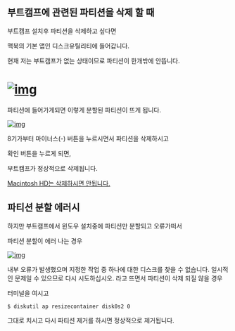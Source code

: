## **부트캠프에 관련된 파티션을 삭제 할 때**

부트캠프 설치후 파티션을 삭제하고 싶다면 

맥북의 기본 앱인 디스크유틸리티에 들어갑니다. 

현재 저는 부트캠프가 없는 상태이므로 파티션이 한개밖에 안뜹니다.

# [![img](https://3.bp.blogspot.com/-EyPnhjCexAk/W6omTdF2W5I/AAAAAAAAA98/UUgtcVIaEkgFR5S1J5t0uFL3QE67tHkoACLcBGAs/s1600/%25E1%2584%2589%25E1%2585%25B3%25E1%2584%258F%25E1%2585%25B3%25E1%2584%2585%25E1%2585%25B5%25E1%2586%25AB%25E1%2584%2589%25E1%2585%25A3%25E1%2586%25BA%2B2018-09-25%2B%25E1%2584%258B%25E1%2585%25A9%25E1%2584%2592%25E1%2585%25AE%2B9.09.58.png)](https://3.bp.blogspot.com/-EyPnhjCexAk/W6omTdF2W5I/AAAAAAAAA98/UUgtcVIaEkgFR5S1J5t0uFL3QE67tHkoACLcBGAs/s1600/%E1%84%89%E1%85%B3%E1%84%8F%E1%85%B3%E1%84%85%E1%85%B5%E1%86%AB%E1%84%89%E1%85%A3%E1%86%BA%2B2018-09-25%2B%E1%84%8B%E1%85%A9%E1%84%92%E1%85%AE%2B9.09.58.png)

파티션에 들어가게되면 이렇게 분할된 파티션이 뜨게 됩니다.



[![img](https://2.bp.blogspot.com/-1Aiu9LpUwSc/W6olVsx3F2I/AAAAAAAAA9s/1B6oFil8QTsxfHkV8X2yoFFyzeM6LB49gCLcBGAs/s1600/%25E1%2584%2589%25E1%2585%25B3%25E1%2584%258F%25E1%2585%25B3%25E1%2584%2585%25E1%2585%25B5%25E1%2586%25AB%25E1%2584%2589%25E1%2585%25A3%25E1%2586%25BA%2B2018-09-24%2B%25E1%2584%258B%25E1%2585%25A9%25E1%2584%2592%25E1%2585%25AE%2B4.20.43.jpeg)](https://2.bp.blogspot.com/-1Aiu9LpUwSc/W6olVsx3F2I/AAAAAAAAA9s/1B6oFil8QTsxfHkV8X2yoFFyzeM6LB49gCLcBGAs/s1600/%E1%84%89%E1%85%B3%E1%84%8F%E1%85%B3%E1%84%85%E1%85%B5%E1%86%AB%E1%84%89%E1%85%A3%E1%86%BA%2B2018-09-24%2B%E1%84%8B%E1%85%A9%E1%84%92%E1%85%AE%2B4.20.43.jpeg)



8기가부터 마이너스(-) 버튼을 누르시면서 파티션을 삭제하시고

확인 버튼을 누르게 되면,

부트캠프가 정상적으로 삭제됩니다.

<u>Macintosh HD는 삭제하시면 안됩니다.</u>



## 파티션 분할 에러시

하지만 부트캠프에서 윈도우 설치중에 파티션만 분할되고 오류가떠서 

파티션 분할이 에러 나는 경우 



[![img](https://3.bp.blogspot.com/-s6n9z8FnCpQ/W6olVgsbcdI/AAAAAAAAA9o/QspLOhFRMMMNwJ-5EoOAFUr7aVHlAIzagCLcBGAs/s1600/%25E1%2584%2589%25E1%2585%25B3%25E1%2584%258F%25E1%2585%25B3%25E1%2584%2585%25E1%2585%25B5%25E1%2586%25AB%25E1%2584%2589%25E1%2585%25A3%25E1%2586%25BA%2B2018-09-24%2B%25E1%2584%258B%25E1%2585%25A9%25E1%2584%2592%25E1%2585%25AE%2B4.20.21.jpeg)](https://3.bp.blogspot.com/-s6n9z8FnCpQ/W6olVgsbcdI/AAAAAAAAA9o/QspLOhFRMMMNwJ-5EoOAFUr7aVHlAIzagCLcBGAs/s1600/%E1%84%89%E1%85%B3%E1%84%8F%E1%85%B3%E1%84%85%E1%85%B5%E1%86%AB%E1%84%89%E1%85%A3%E1%86%BA%2B2018-09-24%2B%E1%84%8B%E1%85%A9%E1%84%92%E1%85%AE%2B4.20.21.jpeg)

내부 오류가 발생했으며 지정한 작업 중 하나에 대한 디스크를 찾을 수 없습니다. 일시적인 문제일 수 있으므로 다시 시도하십시오. 라고 뜨면서 파티션이 삭제 되질 않을 경우

터미널을 여시고 

```
$ diskutil ap resizecontainer disk0s2 0
```

그대로 치시고 다시 파티션 제거를 하시면 정상적으로 제거됩니다.